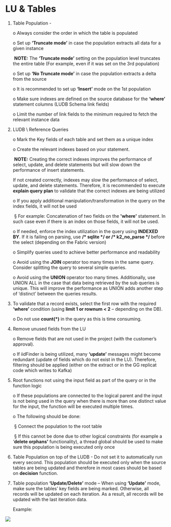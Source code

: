 # LU & Tables

1. Table Population - 

   o  Always consider the order in which the table is populated

   o  Set up **‘Truncate mode’** in case the population extracts all data for a given instance 

   ​	**NOTE:** The **‘Truncate mode’** setting on the population level truncates the entire table (For example, even if it was set on the 3rd population)

   o  Set up **‘No Truncate mode’** in case the population extracts a delta from the source

   o  It is recommended to set up **‘Insert’** mode on the 1st population

   o  Make sure indexes are defined on the source database for the **‘where’** statement columns (LUDB Schema link fields)

   o  Limit the number of link fields to the minimum required to fetch the relevant instance data

2. LUDB \ Reference Queries 

   o  Mark the Key fields of each table and set them as a unique index 

   o  Create the relevant indexes based on your statement.

   ​	**NOTE:** Creating the correct indexes improves the performance of select, update, and delete statements but will slow down the performance of insert statements. 

   If not created correctly, indexes may slow the performance of select, update, and delete statements. Therefore, it is recommended to execute **explain query plan** to validate that the correct indexes are being utilized 

   o  If you apply additional manipulation/transformation in the query on the index fields, it will not be used

   ​	§ For example: Concatenation of two fields on the **'where'** statement. In such case even if there is an index on those fields, it will not be used.

   o  If needed, enforce the index utilization in the query using **INDEXED BY**. If it is failing on parsing, use **/\* sqlite \*/ or /\* k2_no_parse \*/** before the select (depending on the Fabric version)

   o  Simplify queries used to achieve better performance and readability

   o  Avoid using the **JOIN** operator too many times in the same query. Consider splitting the query to several simple queries.

   o  Avoid using the **UNION** operator too many times. Additionally, use UNION ALL in the case that data being retrieved by the sub queries is unique. This will improve the performance as UNION adds another step of ‘distinct’ between the queries results.   

3. To validate that a record exists, select the first row with the required **‘where’** condition (using **limit 1 or rownum < 2** – depending on the DB). 

   o  Do not use **count(\*)** in the query as this is time consuming.

4. Remove unused fields from the LU

   o  Remove fields that are not used in the project (with the customer’s approval). 

   o  If iidFinder is being utilized, many **‘update’** messages might become redundant (update of fields which do not exist in the LU). Therefore, filtering should be applied (either on the extract or in the GG replicat code which writes to Kafka)

5. Root functions not using the input field as part of the query or in the function logic

   o  If these populations are connected to the logical parent and the input is not being used in the query when there is more than one distinct value for the input, the function will be executed multiple times. 

   o  The following should be done:

   ​	§ Connect the population to the root table

   ​	§ If this cannot be done due to other logical constraints (for example a ‘**delete orphans’** functionality), a thread global should be used to make sure this population is being executed only once

6. Table Population on top of the LUDB - Do not set it to automatically run every second. This population should be executed only when the source tables are being updated and therefore in most cases should be based on **decision** function.

7. Table population **‘Update/Delete’** mode – When using **‘Update’** mode, make sure the tables’ key fields are being marked. Otherwise, all records will be updated on each iteration. As a result, all records will be updated with the last iteration data.

   Example:

![](C:\K2View-Academy\articles\COE\Fabric_Implementation_Best_Practices\images\best_practice_lu.png)